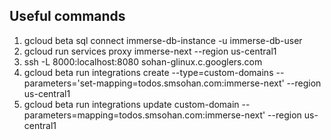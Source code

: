 ## Useful commands

1. gcloud beta sql connect immerse-db-instance -u immerse-db-user
2. gcloud run services proxy immerse-next --region us-central1
3. ssh -L 8000:localhost:8080 sohan-glinux.c.googlers.com
4. gcloud beta run integrations create --type=custom-domains --parameters='set-mapping=todos.smsohan.com:immerse-next' --region us-central1
5. gcloud beta run integrations update custom-domain --parameters=mapping=todos.smsohan.com:immerse-next' --region us-central1